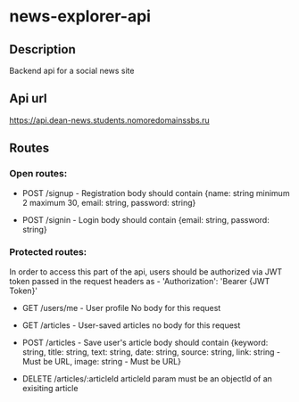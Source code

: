 # news-explorer-api

## Description

Backend api for a social news site

## Api url

https://api.dean-news.students.nomoredomainssbs.ru

## Routes

### Open routes:

- POST /signup - Registration
  body should contain {name: string minimum 2 maximum 30, email: string, password: string}

- POST /signin - Login
  body should contain {email: string, password: string}

### Protected routes:

In order to access this part of the api, users should be authorized via JWT token passed in the request headers
as - 'Authorization': 'Bearer {JWT Token}'

- GET /users/me - User profile
  No body for this request

- GET /articles - User-saved articles
  no body for this request

- POST /articles - Save user's article
  body should contain {keyword: string, title: string, text: string, date: string, source: string, link: string - Must be URL, image: string - Must be URL}

- DELETE /articles/:articleId
  articleId param must be an objectId of an exisiting article
